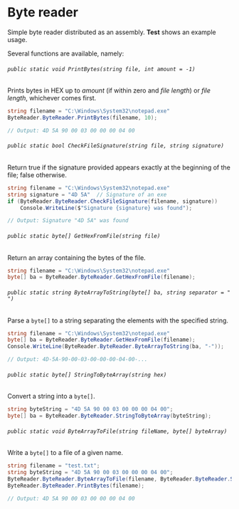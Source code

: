 # Byte reader

Simple byte reader distributed as an assembly. **Test** shows an example usage.

Several functions are available, namely:

###### `public static void PrintBytes(string file, int amount = -1)` 
Prints bytes in HEX up to *amount* (if within zero and *file length*) or *file length*, whichever comes first.
``` cs
string filename = "C:\Windows\System32\notepad.exe"
ByteReader.ByteReader.PrintBytes(filename, 10);

// Output: 4D 5A 90 00 03 00 00 00 04 00
```

###### `public static bool CheckFileSignature(string file, string signature)` 
Return true if the signature provided appears exactly at the beginning of the file; false otherwise.
``` cs
string filename = "C:\Windows\System32\notepad.exe"
string signature = "4D 5A"  // Signature of an exe
if (ByteReader.ByteReader.CheckFileSignature(filename, signature))
    Console.WriteLine($"Signature {signature} was found");

// Output: Signature "4D 5A" was found
```

###### `public static byte[] GetHexFromFile(string file)` 
Return an array containing the bytes of the file.
``` cs
string filename = "C:\Windows\System32\notepad.exe"
byte[] ba = ByteReader.ByteReader.GetHexFromFile(filename);
```

###### `public static string ByteArrayToString(byte[] ba, string separator = " ")` 
Parse a `byte[]` to a string separating the elements with the specified string.
``` cs
string filename = "C:\Windows\System32\notepad.exe"
byte[] ba = ByteReader.ByteReader.GetHexFromFile(filename);
Console.WriteLine(ByteReader.ByteReader.ByteArrayToString(ba, "-"));

// Output: 4D-5A-90-00-03-00-00-00-04-00-...
```

###### `public static byte[] StringToByteArray(string hex)`
Convert a string into a `byte[]`.
``` cs
string byteString = "4D 5A 90 00 03 00 00 00 04 00";
byte[] ba = ByteReader.ByteReader.StringToByteArray(byteString);
```

###### `public static void ByteArrayToFile(string fileName, byte[] byteArray)`
Write a `byte[]` to a file of a given name.
``` cs
string filename = "test.txt";
string byteString = "4D 5A 90 00 03 00 00 00 04 00";
ByteReader.ByteReader.ByteArrayToFile(filename, ByteReader.ByteReader.StringToByteArray(byteString));
ByteReader.ByteReader.PrintBytes(filename);

// Output: 4D 5A 90 00 03 00 00 00 04 00
```